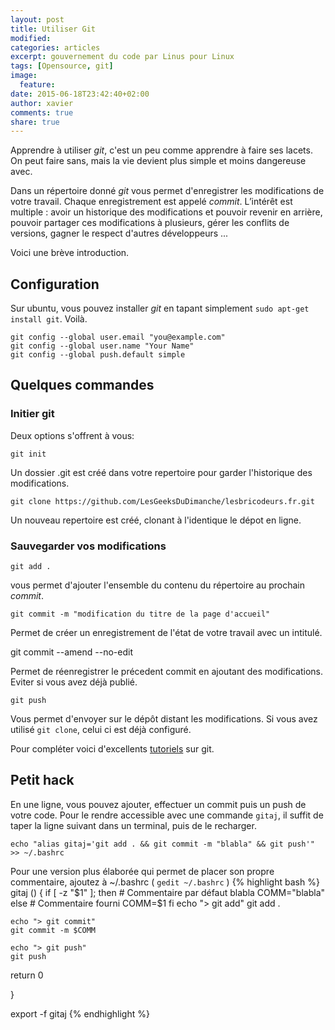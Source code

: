```yaml
---
layout: post
title: Utiliser Git
modified:
categories: articles
excerpt: gouvernement du code par Linus pour Linux
tags: [Opensource, git]
image:
  feature:
date: 2015-06-18T23:42:40+02:00
author: xavier
comments: true
share: true
---
```

Apprendre à utiliser *git*, c'est un peu comme apprendre à faire ses lacets. On peut faire sans, mais la vie devient plus simple et moins dangereuse avec.

Dans un répertoire donné *git* vous permet d'enregistrer les modifications de votre travail. Chaque enregistrement est appelé *commit*. L’intérêt est multiple : avoir un historique des modifications et pouvoir revenir en arrière, pouvoir partager ces modifications à plusieurs, gérer les conflits de versions, gagner le respect d'autres développeurs ...

Voici une brève introduction.

## Configuration

Sur ubuntu, vous pouvez installer *git* en tapant simplement `sudo apt-get install git`. Voilà.

    git config --global user.email "you@example.com"
    git config --global user.name "Your Name"
    git config --global push.default simple

## Quelques commandes

### Initier git

Deux options s'offrent à vous:

	git init

Un dossier .git est créé dans votre repertoire pour garder l'historique des modifications.

	git clone https://github.com/LesGeeksDuDimanche/lesbricodeurs.fr.git

Un nouveau repertoire est créé, clonant à l'identique le dépot en ligne.

### Sauvegarder vos modifications

	git add .

vous permet d'ajouter l'ensemble du contenu du répertoire au prochain *commit*.

	git commit -m "modification du titre de la page d'accueil"

Permet de créer un enregistrement de l'état de votre travail avec un intitulé.

  git commit --amend --no-edit

Permet de réenregistrer le précedent commit en ajoutant des modifications. Eviter si vous avez déjà publié.

	git push

Vous permet d'envoyer sur le dépôt distant les modifications. Si vous avez utilisé `git clone`, celui ci est déjà configuré.

Pour compléter voici d'excellents [tutoriels](https://www.atlassian.com/git/tutorials/) sur git.


## Petit hack

En une ligne, vous pouvez ajouter, effectuer un commit puis un push de votre code. Pour le rendre accessible avec une commande `gitaj`, il suffit de taper la ligne suivant dans un terminal, puis de le recharger.

    echo "alias gitaj='git add . && git commit -m "blabla" && git push'" >> ~/.bashrc

Pour une version plus élaborée qui permet de placer son propre commentaire, ajoutez à ~/.bashrc ( `gedit ~/.bashrc` )
{% highlight bash %}
gitaj () {
   if [ -z "$1" ];  then
        # Commentaire par défaut blabla
        COMM="blabla"
       else
        # Commentaire fourni
        COMM=$1
    fi
    echo "> git add"
    git add .

    echo "> git commit"
    git commit -m $COMM

    echo "> git push"
    git push

   return 0

}

export -f gitaj
{% endhighlight %}
